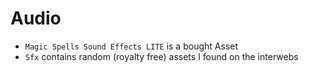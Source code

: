 # Audio

* `Magic Spells Sound Effects LITE` is a bought Asset
* `Sfx` contains random (royalty free) assets I found on the interwebs

